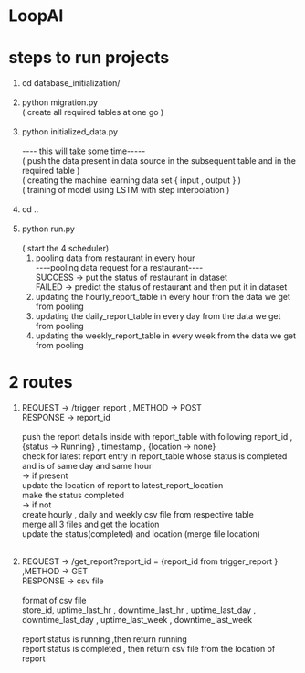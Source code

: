 # LoopAI

# steps to run projects
1) cd database_initialization/<br/><br/>
2) python migration.py<br/>
  ( create all required tables at one go )<br/><br/>
4) python initialized_data.py <br/><br/>
   ---- this will take some time-----<br/>
   ( push the data present in data source in the subsequent table and in the required table )<br/>
   ( creating the machine learning data set { input , output } )<br/>
   ( training of model using  LSTM  with step interpolation ) <br/><br/>
6) cd .. <br/><br/>
7) python run.py  <br/><br/>
   ( start the 4 scheduler) <br/>
      1) pooling data from restaurant in every hour <br/>
           ----pooling data request for a restaurant----<br/>
           SUCCESS ->  put the status of restaurant in dataset<br/>
           FAILED -> predict the status of restaurant and then put it in dataset<br/>
      3) updating the hourly_report_table in every hour from the data we get from pooling
      4) updating the daily_report_table in every day from the data we get from pooling
      5) updating the weekly_report_table in every week from the data we get from pooling
  


# 2 routes  
1)
     REQUEST ->  /trigger_report , METHOD -> POST <br/>
     RESPONSE -> report_id <br/><br/>
       push the report details inside with report_table with following report_id  , {status -> Running} , timestamp , {location -> none}<br/>
       check for latest report entry in report_table whose status is completed  and is of same day and same hour<br/>
         -> if present <br/>
             update the location of report to latest_report_location<br/>
             make the status completed<br/>
         -> if not <br/>
             create hourly , daily and weekly csv file from respective table<br/>
             merge all 3 files and get the location<br/>
             update the status(completed) and location (merge file location)<br/>
          <br/>
     
2)
     REQUEST -> /get_report?report_id = {report_id from trigger_report }   ,METHOD -> GET <br/>
     RESPONSE -> csv file  <br/><br/>
                  format of csv file <br/>
                  store_id, uptime_last_hr , downtime_last_hr , uptime_last_day , downtime_last_day , uptime_last_week , downtime_last_week<br/>
      <br/>
     report status is running  ,then return running<br/>
     report status is completed , then return csv file from the location of report     <br/> 

                  
